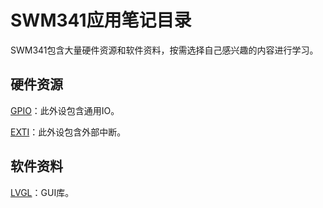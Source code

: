 # SWM341应用笔记目录
SWM341包含大量硬件资源和软件资料，按需选择自己感兴趣的内容进行学习。

## 硬件资源

[GPIO](GPIO/GPIO.md)：此外设包含通用IO。

[EXTI](GPIO/EXTI.md)：此外设包含外部中断。


## 软件资料

[LVGL](LVGL.md)：GUI库。
